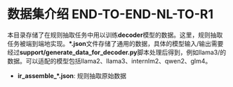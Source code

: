# 数据集介绍 END-TO-END-NL-TO-R1

本目录存储了在规则抽取任务中用以训练**decoder**模型的数据。这里，规则抽取任务被端到端地实现。**\*.json**文件存储了通用的数据，具体的模型输入/输出需要经过**support/generate_data_for_decoder.py**脚本处理后得到，例如llama3/的数据。可以适配的模型包括llama2、llama3、internlm2、qwen2、glm4。

- **ir_assemble_*.json**: 规则抽取原始数据
